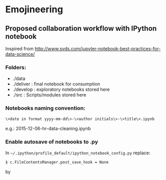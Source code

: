 # Emojineering
## Proposed collaboration workflow with IPython notebook
Inspired from http://www.svds.com/jupyter-notebook-best-practices-for-data-science/

### Folders:
- ./data
- ./deliver : final notebook for consumption
- ./develop : exploratory notebooks stored here
- ./src     : Scripts/modules stored here

### Notebooks naming convention:
`\<date in format yyyy-mm-dd\>-\<author initials\>-\<title\>.ipynb`

e.g.: 2015-12-06-hr-data-cleaning.ipynb

### Enable autosave of notebooks to .py
In `~/.ipython/profile_default/ipython_notebook_config.py` replace:
    
    $ c.FileContentsManager.post_save_hook = None
by 
